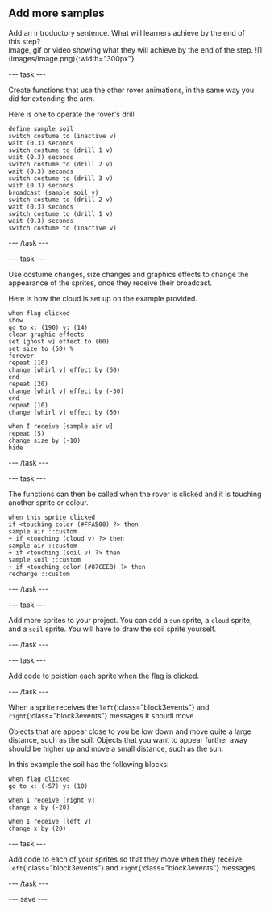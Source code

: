 ## Add more samples

<div style="display: flex; flex-wrap: wrap">
<div style="flex-basis: 200px; flex-grow: 1; margin-right: 15px;">
Add an introductory sentence. What will learners achieve by the end of this step?
</div>
<div>
Image, gif or video showing what they will achieve by the end of the step. ![](images/image.png){:width="300px"}
</div>
</div>

--- task ---

Create functions that use the other rover animations, in the same way you did for extending the arm.

Here is one to operate the rover's drill

```blocks3
define sample soil
switch costume to (inactive v)
wait (0.3) seconds
switch costume to (drill 1 v)
wait (0.3) seconds
switch costume to (drill 2 v)
wait (0.3) seconds
switch costume to (drill 3 v)
wait (0.3) seconds
broadcast (sample soil v)
switch costume to (drill 2 v)
wait (0.3) seconds
switch costume to (drill 1 v)
wait (0.3) seconds
switch costume to (inactive v)
```

--- /task ---

--- task ---

Use costume changes, size changes and graphics effects to change the appearance of the sprites, once they receive their broadcast.

Here is how the cloud is set up on the example provided.

```blocks3
when flag clicked
show
go to x: (190) y: (14)
clear graphic effects
set [ghost v] effect to (60)
set size to (50) %
forever
repeat (10)
change [whirl v] effect by (50)
end
repeat (20)
change [whirl v] effect by (-50)
end
repeat (10)
change [whirl v] effect by (50)

when I receive [sample air v]
repeat (5)
change size by (-10)
hide
```
--- /task ---

--- task ---

The functions can then be called when the rover is clicked and it is touching another sprite or colour.

```blocks3
when this sprite clicked
if <touching color (#FFA500) ?> then
sample air ::custom
+ if <touching (cloud v) ?> then
sample air ::custom
+ if <touching (soil v) ?> then
sample soil ::custom
+ if <touching color (#87CEEB) ?> then
recharge ::custom
```

--- /task ---


--- task ---

Add more sprites to your project. You can add a `sun` sprite, a `cloud` sprite, and a `soil` sprite. You will have to draw the soil sprite yourself.

--- /task ---

--- task ---

Add code to poistion each sprite when the flag is clicked.

--- /task ---

When a sprite receives the `left`{:class="block3events"} and `right`{:class="block3events"} messages it shoudl move.

Objects that are appear close to you be low down and move quite a large distance, such as the soil. Objects that you want to appear further away should be higher up and move a small distance, such as the sun.

In this example the soil has the following blocks:

```blocks3
when flag clicked
go to x: (-57) y: (10)

when I receive [right v]
change x by (-20)

when I receive [left v]
change x by (20)
```

--- task ---

Add code to each of your sprites so that they move when they receive `left`{:class="block3events"} and `right`{:class="block3events"} messages.

--- /task ---



--- save ---
